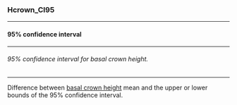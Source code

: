 ### Hcrown_CI95



------
#### 95% confidence interval



------
###### 95% confidence interval for basal crown height.



------
Difference between [basal crown height](./Hcrown.md) mean and the upper or lower bounds of the 95% confidence interval.